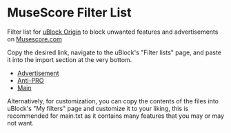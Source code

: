 # MuseScore Filter List
Filter list for [uBlock Origin](https://github.com/gorhill/uBlock) to block unwanted features and advertisements on [Musescore.com](https://musescore.com/)

Copy the desired link, navigate to the uBlock's "Filter lists" page, and paste it into the import section at the very bottom.

- [Advertisement](https://raw.githubusercontent.com/MaxwellBuchholz/musescore-filter-list/refs/heads/main/advertisements.txt)
- [Anti-PRO](https://raw.githubusercontent.com/MaxwellBuchholz/musescore-filter-list/refs/heads/main/anti-pro.txt)
- [Main](https://raw.githubusercontent.com/MaxwellBuchholz/musescore-filter-list/refs/heads/main/main.txt)

Alternatively, for customization, you can copy the contents of the files into uBlock's "My filters" page and customize it to your liking, this is recommended for main.txt as it contains many features that you may or may not want.
